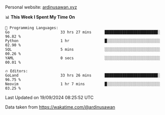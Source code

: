Personal website: [ardinusawan.xyz](https://ardinusawan.xyz)

<!--START_SECTION:waka-->
📊 **This Week I Spent My Time On** 

```text
💬 Programming Languages: 
Go                       33 hrs 27 mins      ████████████████████████░   96.82 % 
Python                   1 hr                █░░░░░░░░░░░░░░░░░░░░░░░░   02.90 % 
SQL                      5 mins              ░░░░░░░░░░░░░░░░░░░░░░░░░   00.26 % 
YAML                     0 secs              ░░░░░░░░░░░░░░░░░░░░░░░░░   00.01 % 

🔥 Editors: 
GoLand                   33 hrs 26 mins      ████████████████████████░   96.75 % 
Neovim                   1 hr 7 mins         █░░░░░░░░░░░░░░░░░░░░░░░░   03.25 % 
```


 Last Updated on 19/09/2024 08:25:52 UTC
<!--END_SECTION:waka-->
Data taken from https://wakatime.com/@ardinusawan
